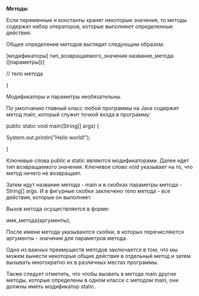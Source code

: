 ***Методы***

Если переменные и константы хранят некоторые значения, то методы содержат  набор операторов, которые выполняют определенные действия.

Общее определение методов выглядит следующим образом:

[модификаторы] тип_возвращаемого_значения название_метода ([параметры]){

// тело метода

}

Модификаторы и параметры необязательны.

По умолчанию главный класс любой программы на Java содержит метод main, который служит точкой входа в программу:

public static void main(String[] args) {

System.out.println("Hello world!");

}

Ключевые слова public и static являются модификаторами. Далее идет тип возвращаемого значения. Ключевое слово void указывает на то, что метод ничего не возвращает.

Затем идут название метода - main и в скобках параметры метода - String[] args. И в фигурные скобки заключено тело метода - все действия, которые он выполняет.

Вызов метода осуществляется в форме:

имя_метода(аргументы);

После имени метода указываются скобки, в которых перечисляются аргументы - значения для параметров метода.

Одно из важных преимуществ методов заключается в том, что  мы можем вынести некоторые общие действия в отдельный метод и затем вызывать многократно их в различных местах программы. 

Также следует отметить, что чтобы вызвать в методе main другие методы, которые определены в одном классе с методом main, они должны иметь модификатор static.